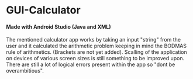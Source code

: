 # GUI-Calculator
#### Made with Android Studio (Java and XML)

The mentioned calculator app works by taking an input "string" from the user and it calculated the arithmetic problem keeping in mind 
the BODMAS rule of arithmetics. (Brackets are not yet added).
Scalling of the application on devices of various screen sizes is still something to be improved upon.
There are still a lot of logical errors present within the app so "dont be overambitious".
